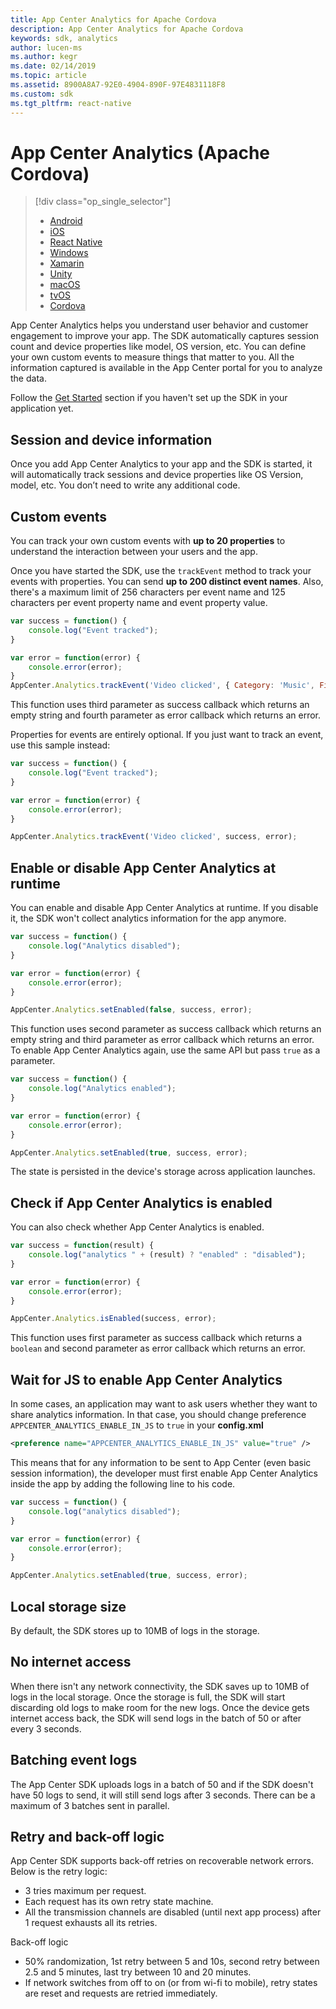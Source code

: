 ```yaml
---
title: App Center Analytics for Apache Cordova
description: App Center Analytics for Apache Cordova
keywords: sdk, analytics
author: lucen-ms
ms.author: kegr
ms.date: 02/14/2019
ms.topic: article
ms.assetid: 8900A8A7-92E0-4904-890F-97E4831118F8
ms.custom: sdk
ms.tgt_pltfrm: react-native
---
```

# App Center Analytics (Apache Cordova)

> [!div  class="op_single_selector"]
> * [Android](android.md)
> * [iOS](ios.md)
> * [React Native](react-native.md)
> * [Windows](windows.md)
> * [Xamarin](xamarin.md)
> * [Unity](unity.md)
> * [macOS](macos.md)
> * [tvOS](tvos.md)
> * [Cordova](cordova.md)

App Center Analytics helps you understand user behavior and customer engagement to improve your app. The SDK automatically captures session count and device properties like model, OS version, etc. You can define your own custom events to measure things that matter to you. All the information captured is available in the App Center portal for you to analyze the data.

Follow the [Get Started](~/sdk/getting-started/cordova.md) section if you haven't set up the SDK in your application yet.

## Session and device information

Once you add App Center Analytics to your app and the SDK is started, it will automatically track sessions and device properties like OS Version, model, etc. You don’t need to write any additional code.

## Custom events

You can track your own custom events with **up to 20 properties** to understand the interaction between your users and the app.

Once you have started the SDK, use the `trackEvent` method to track your events with properties. You can send **up to 200 distinct event names**. Also, there's a maximum limit of 256 characters per event name and 125 characters per event property name and event property value.

```js
var success = function() {
    console.log("Event tracked");
}

var error = function(error) {
    console.error(error);
}
AppCenter.Analytics.trackEvent('Video clicked', { Category: 'Music', FileName: 'favorite.avi' }, success, error);
```

This function uses third parameter as success callback which returns an empty string and fourth parameter as error callback which returns an error.

Properties for events are entirely optional. If you just want to track an event, use this sample instead:

```js
var success = function() {
    console.log("Event tracked");
}

var error = function(error) {
    console.error(error);
}

AppCenter.Analytics.trackEvent('Video clicked', success, error);
```

## Enable or disable App Center Analytics at runtime

You can enable and disable App Center Analytics at runtime. If you disable it, the SDK won't collect analytics information for the app anymore.

```js
var success = function() {
    console.log("Analytics disabled");
}

var error = function(error) {
    console.error(error);
}

AppCenter.Analytics.setEnabled(false, success, error);
```

This function uses second parameter as success callback which returns an empty string and third parameter as error callback which returns an error.
To enable App Center Analytics again, use the same API but pass `true` as a parameter.

```js
var success = function() {
    console.log("Analytics enabled");
}

var error = function(error) {
    console.error(error);
}

AppCenter.Analytics.setEnabled(true, success, error);
```

The state is persisted in the device's storage across application launches.

## Check if App Center Analytics is enabled

You can also check whether App Center Analytics is enabled.

```js
var success = function(result) {
    console.log("analytics " + (result) ? "enabled" : "disabled");
}

var error = function(error) {
    console.error(error);
}

AppCenter.Analytics.isEnabled(success, error);
```

This function uses first parameter as success callback which returns a `boolean` and second parameter as error callback which returns an  error.

## Wait for JS to enable App Center Analytics

In some cases, an application may want to ask users whether they want to share analytics information. In that case, you should change preference `APPCENTER_ANALYTICS_ENABLE_IN_JS` to `true` in your **config.xml**

```xml
<preference name="APPCENTER_ANALYTICS_ENABLE_IN_JS" value="true" />
```

This means that for any information to be sent to App Center (even basic session information), the developer must first enable App Center Analytics inside the app by adding the following line to his code.


```js
var success = function() {
    console.log("analytics disabled");
}

var error = function(error) {
    console.error(error);
}

AppCenter.Analytics.setEnabled(true, success, error);
```

## Local storage size

By default, the SDK stores up to 10MB of logs in the storage.

## No internet access

When there isn't any network connectivity, the SDK saves up to 10MB of logs in the local storage. Once the storage is full, the SDK will start discarding old logs to make room for the new logs. Once the device gets internet access back, the SDK will send logs in the batch of 50 or after every 3 seconds.

## Batching event logs

The App Center SDK uploads logs in a batch of 50 and if the SDK doesn't have 50 logs to send, it will still send logs after 3 seconds. There can be a maximum of 3 batches sent in parallel.

## Retry and back-off logic

App Center SDK supports back-off retries on recoverable network errors. Below is the retry logic:
* 3 tries maximum per request.
* Each request has its own retry state machine.
* All the transmission channels are disabled (until next app process) after 1 request exhausts all its retries.

Back-off logic
* 50% randomization, 1st retry between 5 and 10s, second retry between 2.5 and 5 minutes, last try between 10 and 20 minutes.
* If network switches from off to on (or from wi-fi to mobile), retry states are reset and requests are retried immediately.